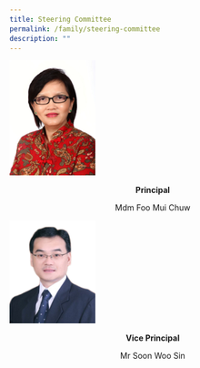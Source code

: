 ```yaml
---
title: Steering Committee
permalink: /family/steering-committee
description: ""
---
```

<img src="/images/mdm-foo-mui-chuw-3-768x1024.jpeg" 
     style="width:30%">	 
<strong><center>Principal</strong></center>
<center>Mdm Foo Mui Chuw</center>


<img src="images/Soon-WS.jpeg" 
     style="width:30%">
<strong><center>Vice Principal</strong></center>
<center>Mr Soon Woo Sin</center>